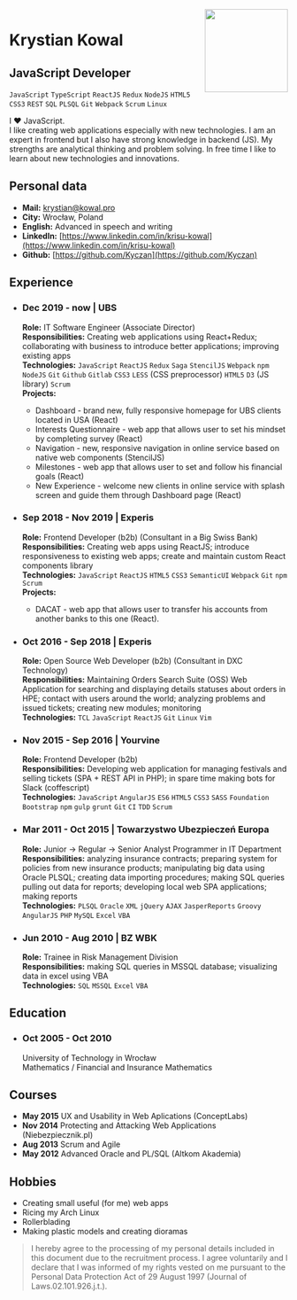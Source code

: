 <img align="right" width="150" src="./assets/me.png">

# Krystian Kowal

## JavaScript Developer

`JavaScript` `TypeScript` `ReactJS` `Redux` `NodeJS` `HTML5` `CSS3` `REST` `SQL` `PLSQL` `Git` `Webpack` `Scrum` `Linux`

I ❤️ JavaScript.  
I like creating web applications especially with new technologies. I am an expert in frontend but I also have strong knowledge in backend (JS). My strengths are analytical thinking and problem solving. In free time I like to learn about new technologies and innovations.

## Personal data

- **Mail:** [krystian@kowal.pro](mailto:krystian@kowal.pro)
- **City:** Wrocław, Poland
- **English:** Advanced in speech and writing
- **LinkedIn:** [https://www.linkedin.com/in/krisu-kowal](https://www.linkedin.com/in/krisu-kowal)
- **Github:** [https://github.com/Kyczan](https://github.com/Kyczan)

## Experience

- ### Dec 2019 - now | UBS

  **Role:** IT Software Engineer (Associate Director)  
  **Responsibilities:** Creating web applications using React+Redux; collaborating with business to introduce better applications; improving existing apps  
  **Technologies:** `JavaScript` `ReactJS` `Redux` `Saga` `StencilJS` `Webpack` `npm` `NodeJS` `Git` `Github` `Gitlab` `CSS3` `LESS` (CSS preprocessor) `HTML5` `D3` (JS library) `Scrum`  
  **Projects:**  
  - Dashboard - brand new, fully responsive homepage for UBS clients located in USA (React)
  - Interests Questionnaire - web app that allows user to set his mindset by completing survey (React)
  - Navigation - new, responsive navigation in online service based on native web components (StencilJS)
  - Milestones - web app that allows user to set and follow his financial goals (React)
  - New Experience - welcome new clients in online service with splash screen and guide them through Dashboard page (React)

- ### Sep 2018 - Nov 2019 | Experis

  **Role:** Frontend Developer (b2b) (Consultant in a Big Swiss Bank)  
  **Responsibilities:** Creating web apps using ReactJS; introduce responsiveness to existing web apps; create and maintain custom React components library  
  **Technologies:** `JavaScript` `ReactJS` `HTML5` `CSS3` `SemanticUI` `Webpack` `Git` `npm` `Scrum`  
  **Projects:**  
  - DACAT - web app that allows user to transfer his accounts from another banks to this one (React).

- ### Oct 2016 - Sep 2018 | Experis

  **Role:** Open Source Web Developer (b2b) (Consultant in DXC Technology)  
  **Responsibilities:** Maintaining Orders Search Suite (OSS) Web Application for searching and displaying details statuses about orders in HPE; contact with users around the world; analyzing problems and issued tickets; creating new modules; monitoring  
  **Technologies:** `TCL` `JavaScript` `ReactJS` `Git` `Linux` `Vim`

- ### Nov 2015 - Sep 2016 | Yourvine

  **Role:** Frontend Developer (b2b)  
  **Responsibilities:** Developing web application for managing festivals and selling tickets (SPA + REST API in PHP); in spare time making bots for Slack (coffescript)  
  **Technologies:** `JavaScript` `AngularJS` `ES6` `HTML5` `CSS3` `SASS` `Foundation` `Bootstrap` `npm` `gulp` `grunt` `Git` `CI` `TDD` `Scrum`

- ### Mar 2011 - Oct 2015 | Towarzystwo Ubezpieczeń Europa

  **Role:** Junior -> Regular -> Senior Analyst Programmer in IT Department  
  **Responsibilities:** analyzing insurance contracts; preparing system for policies from new insurance products; manipulating big data using Oracle PLSQL; creating data importing procedures; making SQL queries pulling out data for reports; developing local web SPA applications; making reports  
  **Technologies:** `PLSQL` `Oracle` `XML` `jQuery` `AJAX` `JasperReports` `Groovy` `AngularJS` `PHP` `MySQL` `Excel` `VBA`

- ### Jun 2010 - Aug 2010 | BZ WBK

  **Role:** Trainee in Risk Management Division  
  **Responsibilities:** making SQL queries in MSSQL database; visualizing data in excel using VBA  
  **Technologies:** `SQL` `MSSQL` `Excel` `VBA`

## Education

- ### Oct 2005 - Oct 2010

  University of Technology in Wrocław  
  Mathematics / Financial and Insurance Mathematics

## Courses

- **May 2015** UX and Usability in Web Aplications (ConceptLabs)
- **Nov 2014** Protecting and Attacking Web Applications (Niebezpiecznik.pl)
- **Aug 2013** Scrum and Agile
- **May 2012** Advanced Oracle and PL/SQL (Altkom Akademia)

## Hobbies

- Creating small useful (for me) web apps
- Ricing my Arch Linux
- Rollerblading
- Making plastic models and creating dioramas

> I hereby agree to the processing of my personal details included in this document due to the recruitment process. I agree voluntarily and I declare that I was informed of my rights vested on me pursuant to the Personal Data Protection Act of 29 August 1997 (Journal of Laws.02.101.926.j.t.).
